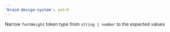 ```yaml
---
'braid-design-system': patch
---
```


Narrow `fontWeight` token type from `string | number` to the expected values
